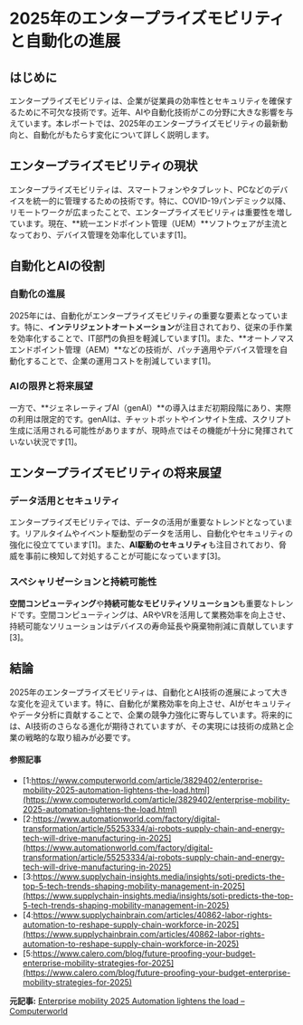 # 2025年のエンタープライズモビリティと自動化の進展

## はじめに

エンタープライズモビリティは、企業が従業員の効率性とセキュリティを確保するために不可欠な技術です。近年、AIや自動化技術がこの分野に大きな影響を与えています。本レポートでは、2025年のエンタープライズモビリティの最新動向と、自動化がもたらす変化について詳しく説明します。

## エンタープライズモビリティの現状

エンタープライズモビリティは、スマートフォンやタブレット、PCなどのデバイスを統一的に管理するための技術です。特に、COVID-19パンデミック以降、リモートワークが広まったことで、エンタープライズモビリティは重要性を増しています。現在、**統一エンドポイント管理（UEM）**ソフトウェアが主流となっており、デバイス管理を効率化しています[1]。

## 自動化とAIの役割

### 自動化の進展

2025年には、自動化がエンタープライズモビリティの重要な要素となっています。特に、**インテリジェントオートメーション**が注目されており、従来の手作業を効率化することで、IT部門の負担を軽減しています[1]。また、**オートノマスエンドポイント管理（AEM）**などの技術が、パッチ適用やデバイス管理を自動化することで、企業の運用コストを削減しています[1]。

### AIの限界と将来展望

一方で、**ジェネレーティブAI（genAI）**の導入はまだ初期段階にあり、実際の利用は限定的です。genAIは、チャットボットやインサイト生成、スクリプト生成に活用される可能性がありますが、現時点ではその機能が十分に発揮されていない状況です[1]。

## エンタープライズモビリティの将来展望

### データ活用とセキュリティ

エンタープライズモビリティでは、データの活用が重要なトレンドとなっています。リアルタイムやイベント駆動型のデータを活用し、自動化やセキュリティの強化に役立てています[1]。また、**AI駆動のセキュリティ**も注目されており、脅威を事前に検知して対処することが可能になっています[3]。

### スペシャリゼーションと持続可能性

**空間コンピューティング**や**持続可能なモビリティソリューション**も重要なトレンドです。空間コンピューティングは、ARやVRを活用して業務効率を向上させ、持続可能なソリューションはデバイスの寿命延長や廃棄物削減に貢献しています[3]。

## 結論

2025年のエンタープライズモビリティは、自動化とAI技術の進展によって大きな変化を迎えています。特に、自動化が業務効率を向上させ、AIがセキュリティやデータ分析に貢献することで、企業の競争力強化に寄与しています。将来的には、AI技術のさらなる進化が期待されていますが、その実現には技術の成熟と企業の戦略的な取り組みが必要です。

#### 参照記事
- [1:https://www.computerworld.com/article/3829402/enterprise-mobility-2025-automation-lightens-the-load.html](https://www.computerworld.com/article/3829402/enterprise-mobility-2025-automation-lightens-the-load.html)
- [2:https://www.automationworld.com/factory/digital-transformation/article/55253334/ai-robots-supply-chain-and-energy-tech-will-drive-manufacturing-in-2025](https://www.automationworld.com/factory/digital-transformation/article/55253334/ai-robots-supply-chain-and-energy-tech-will-drive-manufacturing-in-2025)
- [3:https://www.supplychain-insights.media/insights/soti-predicts-the-top-5-tech-trends-shaping-mobility-management-in-2025](https://www.supplychain-insights.media/insights/soti-predicts-the-top-5-tech-trends-shaping-mobility-management-in-2025)
- [4:https://www.supplychainbrain.com/articles/40862-labor-rights-automation-to-reshape-supply-chain-workforce-in-2025](https://www.supplychainbrain.com/articles/40862-labor-rights-automation-to-reshape-supply-chain-workforce-in-2025)
- [5:https://www.calero.com/blog/future-proofing-your-budget-enterprise-mobility-strategies-for-2025](https://www.calero.com/blog/future-proofing-your-budget-enterprise-mobility-strategies-for-2025)


**元記事:** [Enterprise mobility 2025 Automation lightens the load – Computerworld](https://www.computerworld.com/article/3829402/enterprise-mobility-2025-automation-lightens-the-load.html)